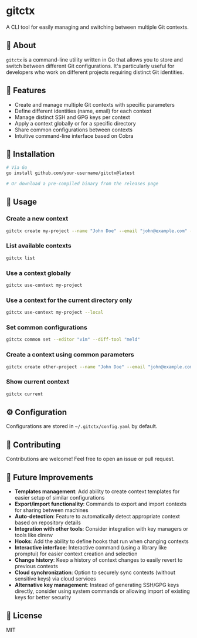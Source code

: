 # gitctx

A CLI tool for easily managing and switching between multiple Git contexts.

## 📖 About

`gitctx` is a command-line utility written in Go that allows you to store and switch between different Git configurations. It's particularly useful for developers who work on different projects requiring distinct Git identities.

## 🌟 Features

- Create and manage multiple Git contexts with specific parameters
- Define different identities (name, email) for each context
- Manage distinct SSH and GPG keys per context
- Apply a context globally or for a specific directory
- Share common configurations between contexts
- Intuitive command-line interface based on Cobra

## 🚀 Installation

```bash
# Via Go
go install github.com/your-username/gitctx@latest

# Or download a pre-compiled binary from the releases page
```

## 🔧 Usage

### Create a new context

```bash
gitctx create my-project --name "John Doe" --email "john@example.com" --ssh-key ~/.ssh/id_rsa_project --gpg-key ABC123
```

### List available contexts

```bash
gitctx list
```

### Use a context globally

```bash
gitctx use-context my-project
```

### Use a context for the current directory only

```bash
gitctx use-context my-project --local
```

### Set common configurations

```bash
gitctx common set --editor "vim" --diff-tool "meld"
```

### Create a context using common parameters

```bash
gitctx create other-project --name "John Doe" --email "john@example.com" --use-common
```

### Show current context

```bash
gitctx current
```

## ⚙️ Configuration

Configurations are stored in `~/.gitctx/config.yaml` by default.

## 🤝 Contributing

Contributions are welcome! Feel free to open an issue or pull request.

## 🚀 Future Improvements

- **Templates management**: Add ability to create context templates for easier setup of similar configurations
- **Export/import functionality**: Commands to export and import contexts for sharing between machines
- **Auto-detection**: Feature to automatically detect appropriate context based on repository details
- **Integration with other tools**: Consider integration with key managers or tools like direnv
- **Hooks**: Add the ability to define hooks that run when changing contexts
- **Interactive interface**: Interactive command (using a library like promptui) for easier context creation and selection
- **Change history**: Keep a history of context changes to easily revert to previous contexts
- **Cloud synchronization**: Option to securely sync contexts (without sensitive keys) via cloud services
- **Alternative key management**: Instead of generating SSH/GPG keys directly, consider using system commands or allowing import of existing keys for better security

## 📄 License

MIT
